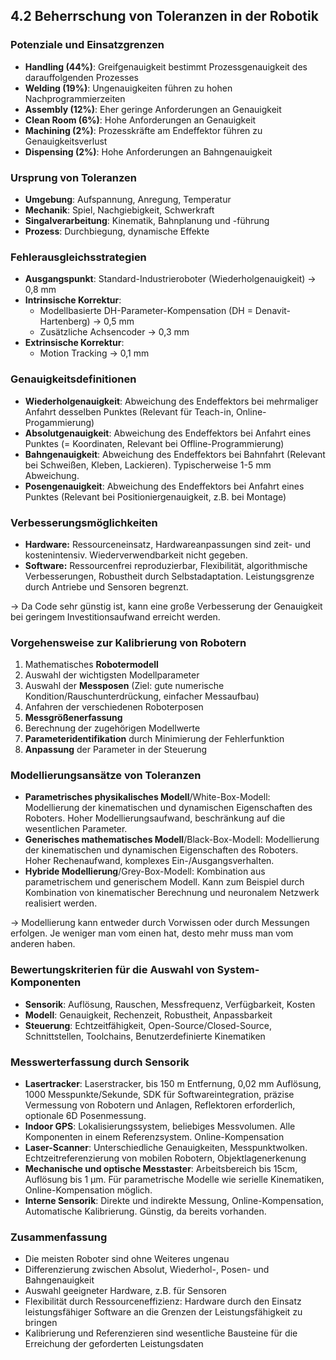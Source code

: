 ## 4.2 Beherrschung von Toleranzen in der Robotik

### Potenziale und Einsatzgrenzen

- **Handling (44%)**: Greifgenauigkeit bestimmt Prozessgenauigkeit des darauffolgenden Prozesses
- **Welding (19%)**: Ungenauigkeiten führen zu hohen Nachprogrammierzeiten
- **Assembly (12%)**: Eher geringe Anforderungen an Genauigkeit
- **Clean Room (6%)**: Hohe Anforderungen an Genauigkeit
- **Machining (2%)**: Prozesskräfte am Endeffektor führen zu Genauigkeitsverlust
- **Dispensing (2%)**: Hohe Anforderungen an Bahngenauigkeit

### Ursprung von Toleranzen

- **Umgebung**: Aufspannung, Anregung, Temperatur
- **Mechanik**: Spiel, Nachgiebigkeit, Schwerkraft
- **Singalverarbeitung**: Kinematik, Bahnplanung und -führung
- **Prozess**: Durchbiegung, dynamische Effekte

### Fehlerausgleichsstrategien

- **Ausgangspunkt**: Standard-Industrieroboter (Wiederholgenauigkeit) $\rightarrow$ 0,8 mm
- **Intrinsische Korrektur**:
  - Modellbasierte DH-Parameter-Kompensation (DH = Denavit-Hartenberg) $\rightarrow$ 0,5 mm
  - Zusätzliche Achsencoder $\rightarrow$ 0,3 mm
- **Extrinsische Korrektur**:
  - Motion Tracking $\rightarrow$ 0,1 mm

### Genauigkeitsdefinitionen

- **Wiederholgenauigkeit**: Abweichung des Endeffektors bei mehrmaliger Anfahrt desselben Punktes (Relevant für Teach-in, Online-Progammierung)
- **Absolutgenauigkeit**: Abweichung des Endeffektors bei Anfahrt eines Punktes (= Koordinaten, Relevant bei Offline-Programmierung)
- **Bahngenauigkeit**: Abweichung des Endeffektors bei Bahnfahrt (Relevant bei Schweißen, Kleben, Lackieren). Typischerweise 1-5 mm Abweichung.
- **Posengenauigkeit**: Abweichung des Endeffektors bei Anfahrt eines Punktes (Relevant bei Positioniergenauigkeit, z.B. bei Montage)

### Verbesserungsmöglichkeiten

- **Hardware:** Ressourceneinsatz, Hardwareanpassungen sind zeit- und kostenintensiv. Wiederverwendbarkeit nicht gegeben.
- **Software:** Ressourcenfrei reproduzierbar, Flexibilität, algorithmische Verbesserungen, Robustheit durch Selbstadaptation. Leistungsgrenze durch Antriebe und Sensoren begrenzt.

$\rightarrow$ Da Code sehr günstig ist, kann eine große Verbesserung der Genauigkeit bei geringem Investitionsaufwand erreicht werden.

### Vorgehensweise zur Kalibrierung von Robotern

1. Mathematisches **Robotermodell**
1. Auswahl der wichtigsten Modellparameter
1. Auswahl der **Messposen** (Ziel: gute numerische Kondition/Rauschunterdrückung, einfacher Messaufbau)
1. Anfahren der verschiedenen Roboterposen
1. **Messgrößenerfassung**
1. Berechnung der zugehörigen Modellwerte
1. **Parameteridentifikation** durch Minimierung der Fehlerfunktion
1. **Anpassung** der Parameter in der Steuerung

### Modellierungsansätze von Toleranzen

- **Parametrisches physikalisches Modell**/White-Box-Modell: Modellierung der kinematischen und dynamischen Eigenschaften des Roboters. Hoher Modellierungsaufwand, beschränkung auf die wesentlichen Parameter.
- **Generisches mathematisches Modell**/Black-Box-Modell: Modellierung der kinematischen und dynamischen Eigenschaften des Roboters. Hoher Rechenaufwand, komplexes Ein-/Ausgangsverhalten.
- **Hybride Modellierung**/Grey-Box-Modell: Kombination aus parametrischem und generischem Modell. Kann zum Beispiel durch Kombination von kinematischer Berechnung und neuronalem Netzwerk realisiert werden.

$\rightarrow$ Modellierung kann entweder durch Vorwissen oder durch Messungen erfolgen. Je weniger man vom einen hat, desto mehr muss man vom anderen haben.

### Bewertungskriterien für die Auswahl von System-Komponenten

- **Sensorik**: Auflösung, Rauschen, Messfrequenz, Verfügbarkeit, Kosten
- **Modell**: Genauigkeit, Rechenzeit, Robustheit, Anpassbarkeit
- **Steuerung**: Echtzeitfähigkeit, Open-Source/Closed-Source, Schnittstellen, Toolchains, Benutzerdefinierte Kinematiken

### Messwerterfassung durch Sensorik

- **Lasertracker**: Laserstracker, bis 150 m Entfernung, 0,02 mm Auflösung, 1000 Messpunkte/Sekunde, SDK für Softwareintegration, präzise Vermessung von Robotern und Anlagen, Reflektoren erforderlich, optionale 6D Posenmessung.
- **Indoor GPS**: Lokalisierungssystem, beliebiges Messvolumen. Alle Komponenten in einem Referenzsystem. Online-Kompensation
- **Laser-Scanner**: Unterschiedliche Genauigkeiten, Messpunktwolken. Echtzeitreferenzierung von mobilen Robotern, Objektlagenerkenung
- **Mechanische und optische Messtaster**: Arbeitsbereich bis 15cm, Auflösung bis 1 $\mathrm{\mu m}$. Für parametrische Modelle wie serielle Kinematiken, Online-Kompensation möglich.
- **Interne Sensorik**: Direkte und indirekte Messung, Online-Kompensation, Automatische Kalibrierung. Günstig, da bereits vorhanden.

### Zusammenfassung

- Die meisten Roboter sind ohne Weiteres ungenau
- Differenzierung zwischen Absolut, Wiederhol-, Posen- und Bahngenauigkeit
- Auswahl geeigneter Hardware, z.B. für Sensoren
- Flexibilität durch Ressourceneffizienz: Hardware durch den Einsatz leistungsfähiger Software an die Grenzen der Leistungsfähigkeit zu bringen
- Kalibrierung und Referenzieren sind wesentliche Bausteine für die Erreichung der geforderten Leistungsdaten
